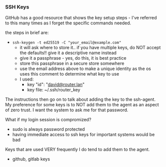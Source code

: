
### SSH Keys ###

GitHub has a good resource that shows the key setup steps - I've referred to this
many times as I forget the specific commands needed.

the steps in brief are:
- `ssh-keygen -t ed25519 -C "your_email@example.com"`
  - it will ask where to store it.. if you have multiple keys, do NOT
    accept the defaults!! give it a descriptive name instead
  - give it a passphrase - yes, do this, it is best practice
  - store this passphrase in a secure store somewhere
  - use the email address above to make a unique identity as the os uses this
    comment to determine what key to use
  - I used:
    - key "id": "david@router.lan"
    - key file: ~/.ssh/router_key

The instructions then go on to talk about adding the key to the ssh-agent.
My preference for some keys is to NOT add them to the agent as an aspect
of zero trust. I want the system to ask me for that password.

What if my login session is compromized?
- sudo is always password protected
- having immediate access to ssh keys for important systems would be bad

Keys that are used VERY frequently I do tend to add them to the agent.
- github, gitlab keys



